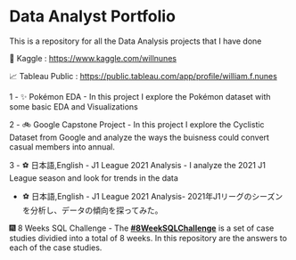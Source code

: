 # Data Analyst Portfolio

This is a repository for all the Data Analysis projects that I have done

📝 Kaggle : https://www.kaggle.com/willnunes

📈 Tableau Public : https://public.tableau.com/app/profile/william.f.nunes

1 - ✨ Pokémon EDA - In this project I explore the Pokémon dataset with some basic EDA and Visualizations

2 - 🚲 Google Capstone Project - In this project I explore the Cyclistic Dataset from Google and analyze the ways the buisness could convert casual members into annual.

3 - ⚽ 日本語,English - J1 League 2021 Analysis - I analyze the 2021 J1 League season and look for trends in the data
*   ⚽ 日本語,English - J1 League 2021 Analysis- 2021年J1リーグのシーズンを分析し、データの傾向を探ってみた。

🎆 8 Weeks SQL Challenge - The **[#8WeekSQLChallenge](https://8weeksqlchallenge.com)** is a set of case studies dividied into a total of 8 weeks. In this repository are the answers to each of the case studies.
